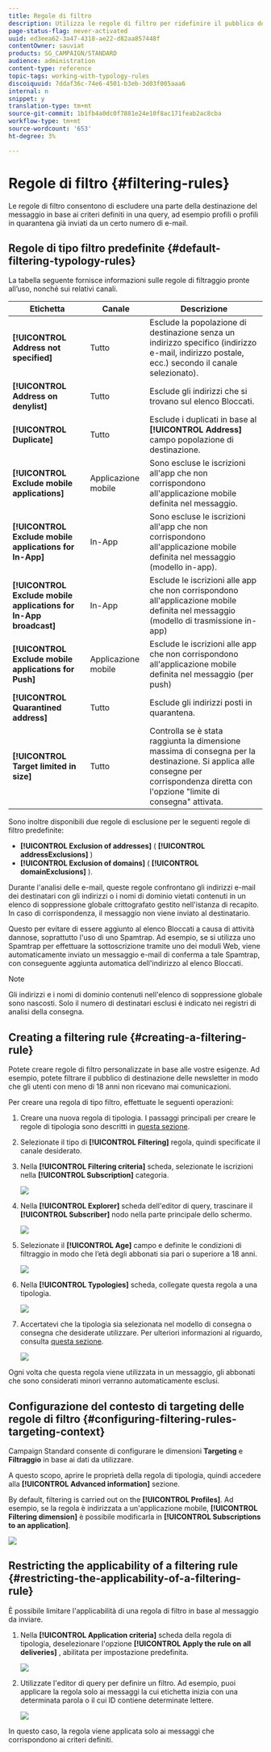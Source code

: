 ```yaml
---
title: Regole di filtro
description: Utilizza le regole di filtro per ridefinire il pubblico dei messaggi.
page-status-flag: never-activated
uuid: ed3eea62-3a47-4318-ae22-d82aa857448f
contentOwner: sauviat
products: SG_CAMPAIGN/STANDARD
audience: administration
content-type: reference
topic-tags: working-with-typology-rules
discoiquuid: 7ddaf36c-74e6-4501-b3eb-3d03f005aaa6
internal: n
snippet: y
translation-type: tm+mt
source-git-commit: 1b1fb4a0dc0f7881e24e10f8ac171feab2ac8cba
workflow-type: tm+mt
source-wordcount: '653'
ht-degree: 3%

---
```



# Regole di filtro {#filtering-rules}

Le regole di filtro consentono di escludere una parte della destinazione del messaggio in base ai criteri definiti in una query, ad esempio profili o profili in quarantena già inviati da un certo numero di e-mail.

## Regole di tipo filtro predefinite {#default-filtering-typology-rules}

La tabella seguente fornisce informazioni sulle regole di filtraggio pronte all’uso, nonché sui relativi canali.

| Etichetta | Canale | Descrizione |
---------|----------|---------
| **[!UICONTROL Address not specified]** | Tutto | Esclude la popolazione di destinazione senza un indirizzo specifico (indirizzo e-mail, indirizzo postale, ecc.) secondo il canale selezionato). |
| **[!UICONTROL Address on denylist]** | Tutto | Esclude gli indirizzi che si trovano sul elenco Bloccati. |
| **[!UICONTROL Duplicate]** | Tutto | Esclude i duplicati in base al **[!UICONTROL Address]** campo popolazione di destinazione. |
| **[!UICONTROL Exclude mobile applications]** | Applicazione mobile | Sono escluse le iscrizioni all&#39;app che non corrispondono all&#39;applicazione mobile definita nel messaggio. |
| **[!UICONTROL Exclude mobile applications for In-App]** | In-App | Sono escluse le iscrizioni all&#39;app che non corrispondono all&#39;applicazione mobile definita nel messaggio (modello in-app). |
| **[!UICONTROL Exclude mobile applications for In-App broadcast]** | In-App | Esclude le iscrizioni alle app che non corrispondono all&#39;applicazione mobile definita nel messaggio (modello di trasmissione in-app) |
| **[!UICONTROL Exclude mobile applications for Push]** | Applicazione mobile | Esclude le iscrizioni alle app che non corrispondono all&#39;applicazione mobile definita nel messaggio (per push) |
| **[!UICONTROL Quarantined address]** | Tutto | Esclude gli indirizzi posti in quarantena. |
| **[!UICONTROL Target limited in size]** | Tutto | Controlla se è stata raggiunta la dimensione massima di consegna per la destinazione. Si applica alle consegne per corrispondenza diretta con l&#39;opzione &quot;limite di consegna&quot; attivata. |

Sono inoltre disponibili due regole di esclusione per le seguenti regole di filtro predefinite:

* **[!UICONTROL Exclusion of addresses]** ( **[!UICONTROL addressExclusions]** )
* **[!UICONTROL Exclusion of domains]** ( **[!UICONTROL domainExclusions]** ).

Durante l&#39;analisi delle e-mail, queste regole confrontano gli indirizzi e-mail dei destinatari con gli indirizzi o i nomi di dominio vietati contenuti in un elenco di soppressione globale crittografato gestito nell&#39;istanza di recapito. In caso di corrispondenza, il messaggio non viene inviato al destinatario.

Questo per evitare di essere aggiunto al elenco Bloccati a causa di attività dannose, soprattutto l&#39;uso di uno Spamtrap. Ad esempio, se si utilizza uno Spamtrap per effettuare la sottoscrizione tramite uno dei moduli Web, viene automaticamente inviato un messaggio e-mail di conferma a tale Spamtrap, con conseguente aggiunta automatica dell&#39;indirizzo al elenco Bloccati.

>[!NOTE]
>
>Gli indirizzi e i nomi di dominio contenuti nell&#39;elenco di soppressione globale sono nascosti. Solo il numero di destinatari esclusi è indicato nei registri di analisi della consegna.

## Creating a filtering rule {#creating-a-filtering-rule}

Potete creare regole di filtro personalizzate in base alle vostre esigenze. Ad esempio, potete filtrare il pubblico di destinazione delle newsletter in modo che gli utenti con meno di 18 anni non ricevano mai comunicazioni.

Per creare una regola di tipo filtro, effettuate le seguenti operazioni:

1. Creare una nuova regola di tipologia. I passaggi principali per creare le regole di tipologia sono descritti in [questa sezione](../../sending/using/managing-typology-rules.md).

1. Selezionate il tipo di **[!UICONTROL Filtering]** regola, quindi specificate il canale desiderato.

1. Nella **[!UICONTROL Filtering criteria]** scheda, selezionate le iscrizioni nella **[!UICONTROL Subscription]** categoria.

   ![](assets/typology_create-rule-subscription.png)

1. Nella **[!UICONTROL Explorer]** scheda dell&#39;editor di query, trascinare il **[!UICONTROL Subscriber]** nodo nella parte principale dello schermo.

   ![](assets/typology_create-rule-subscriber.png)

1. Selezionate il **[!UICONTROL Age]** campo e definite le condizioni di filtraggio in modo che l’età degli abbonati sia pari o superiore a 18 anni.

   ![](assets/typology_create-rule-age.png)

1. Nella **[!UICONTROL Typologies]** scheda, collegate questa regola a una tipologia.

   ![](assets/typology_create-rule-typology.png)

1. Accertatevi che la tipologia sia selezionata nel modello di consegna o consegna che desiderate utilizzare. Per ulteriori informazioni al riguardo, consulta [questa sezione](../../sending/using/managing-typologies.md#applying-typologies-to-messages).

   ![](assets/typology_template.png)

Ogni volta che questa regola viene utilizzata in un messaggio, gli abbonati che sono considerati minori verranno automaticamente esclusi.

## Configurazione del contesto di targeting delle regole di filtro {#configuring-filtering-rules-targeting-context}

Campaign Standard consente di configurare le dimensioni **Targeting** e **Filtraggio** in base ai dati da utilizzare.

A questo scopo, aprire le proprietà della regola di tipologia, quindi accedere alla **[!UICONTROL Advanced information]** sezione.

By default, filtering is carried out on the **[!UICONTROL Profiles]**. Ad esempio, se la regola è indirizzata a un&#39;applicazione mobile, **[!UICONTROL Filtering dimension]** è possibile modificarla in **[!UICONTROL Subscriptions to an application]**.

![](assets/typology_rule-order_2.png)

## Restricting the applicability of a filtering rule {#restricting-the-applicability-of-a-filtering-rule}

È possibile limitare l&#39;applicabilità di una regola di filtro in base al messaggio da inviare.

1. Nella **[!UICONTROL Application criteria]** scheda della regola di tipologia, deselezionare l&#39;opzione **[!UICONTROL Apply the rule on all deliveries]** , abilitata per impostazione predefinita.

   ![](assets/typology_limit.png)

1. Utilizzate l&#39;editor di query per definire un filtro. Ad esempio, puoi applicare la regola solo ai messaggi la cui etichetta inizia con una determinata parola o il cui ID contiene determinate lettere.

   ![](assets/typology_limit-rule.png)

In questo caso, la regola viene applicata solo ai messaggi che corrispondono ai criteri definiti.
